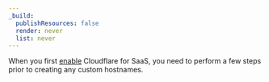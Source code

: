 ```yaml
---
_build:
  publishResources: false
  render: never
  list: never
---
```


When you first [enable](/cloudflare-for-platforms/cloudflare-for-saas/start/enable/) Cloudflare for SaaS, you need to perform a few steps prior to creating any custom hostnames.
